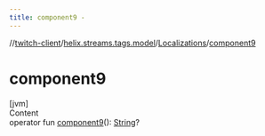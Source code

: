 ```yaml
---
title: component9 -
---
```

//[twitch-client](../../index.md)/[helix.streams.tags.model](../index.md)/[Localizations](index.md)/[component9](component9.md)



# component9  
[jvm]  
Content  
operator fun [component9](component9.md)(): [String](https://kotlinlang.org/api/latest/jvm/stdlib/kotlin/-string/index.html)?  



